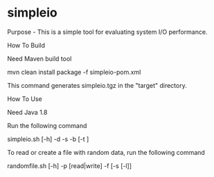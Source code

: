 # simpleio

Purpose - This is a simple tool for evaluating system I/O performance.

How To Build

Need Maven build tool

mvn clean install package -f simpleio-pom.xml

This command generates simpleio.tgz in the "target" directory.

How To Use

Need Java 1.8

Run the following command

simpleio.sh [-h] -d <target directory> -s <file size> -b <benchmark name> [-t <number of threads>]

To read or create a file with random data, run the following command

randomfile.sh [-h] -p [read|write] -f <file name> [-s <file size> [-l]]
